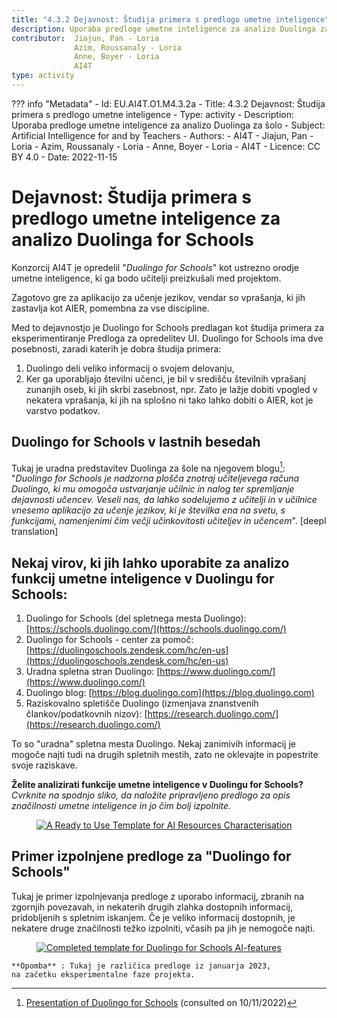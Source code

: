 ```yaml
---
title: "4.3.2 Dejavnost: Študija primera s predlogo umetne inteligence"
description: Uporaba predloge umetne inteligence za analizo Duolinga za šolo
contributor:  Jiajun, Pan - Loria
              Azim, Roussanaly - Loria
              Anne, Boyer - Loria
              AI4T
type: activity
---
```

??? info "Metadata"
    - Id: EU.AI4T.O1.M4.3.2a
    - Title: 4.3.2 Dejavnost: Študija primera s predlogo umetne inteligence
    - Type: activity
    - Description: Uporaba predloge umetne inteligence za analizo Duolinga za šolo
    - Subject: Artificial Intelligence for and by Teachers
    - Authors:
        - AI4T 
        - Jiajun, Pan - Loria
        - Azim, Roussanaly - Loria
        - Anne, Boyer - Loria
        - AI4T
    - Licence: CC BY 4.0
    - Date: 2022-11-15


# Dejavnost: Študija primera s predlogo umetne inteligence za analizo Duolinga for Schools

Konzorcij AI4T je opredelil "*Duolingo for Schools*" kot ustrezno orodje umetne inteligence, ki ga bodo učitelji preizkušali med projektom.

Zagotovo gre za aplikacijo za učenje jezikov, vendar so vprašanja, ki jih zastavlja kot AIER, pomembna za vse discipline.

Med to dejavnostjo je Duolingo for Schools predlagan kot študija primera za eksperimentiranje Predloga za opredelitev UI. Duolingo for Schools ima dve posebnosti, zaradi katerih je dobra študija primera:

1. Duolingo deli veliko informacij o svojem delovanju,
2. Ker ga uporabljajo številni učenci, je bil v središču številnih vprašanj zunanjih oseb, ki jih skrbi zasebnost, npr. Zato je lažje dobiti vpogled v nekatera vprašanja, ki jih na splošno ni tako lahko dobiti o AIER, kot je varstvo podatkov.

## Duolingo for Schools v lastnih besedah

Tukaj je uradna predstavitev Duolinga za šole na njegovem blogu[^1]: "*Duolingo for Schools je nadzorna plošča znotraj učiteljevega računa Duolingo, ki mu omogoča ustvarjanje učilnic in nalog ter spremljanje dejavnosti učencev. Veseli nas, da lahko sodelujemo z učitelji in v učilnice vnesemo aplikacijo za učenje jezikov, ki je številka ena na svetu, s funkcijami, namenjenimi čim večji učinkovitosti učiteljev in učencem*". [deepl translation]

## Nekaj virov, ki jih lahko uporabite za analizo funkcij umetne inteligence v Duolingu for Schools:

1. Duolingo for Schools (del spletnega mesta Duolingo): [https://schools.duolingo.com/](https://schools.duolingo.com/)
2. Duolingo for Schools - center za pomoč: [https://duolingoschools.zendesk.com/hc/en-us](https://duolingoschools.zendesk.com/hc/en-us)
3. Uradna spletna stran Duolingo: [https://www.duolingo.com/](https://www.duolingo.com/)
4. Duolingo blog: [https://blog.duolingo.com](https://blog.duolingo.com)
5. Raziskovalno spletišče Duolingo (izmenjava znanstvenih člankov/podatkovnih nizov): [https://research.duolingo.com/](https://research.duolingo.com/)

To so "uradna" spletna mesta Duolingo. Nekaj zanimivih informacij je mogoče najti tudi na drugih spletnih mestih, zato ne oklevajte in popestrite svoje raziskave.

**Želite analizirati funkcije umetne inteligence v Duolingu for Schools?**  
_Cvrknite na spodnjo sliko, da naložite pripravljeno predlogo za opis značilnosti umetne inteligence in jo čim bolj izpolnite._
<a href="Documents/AI4T-Template-Ready-to-use-SI.pdf" target="_blank">
<figure>
  <img src="Images/Ready-To-Use-AI-Template-SI.jpg" alt="A Ready to Use Template for AI Resources Characterisation"/>
</figure></a>

## Primer izpolnjene predloge za "Duolingo for Schools"

Tukaj je primer izpolnjevanja predloge z uporabo informacij, zbranih na zgornjih povezavah, in nekaterih drugih zlahka dostopnih informacij, pridobljenih s spletnim iskanjem.
Če je veliko informacij dostopnih, je nekatere druge značilnosti težko izpolniti, včasih pa jih je nemogoče najti.

<a href="Documents/AI4T-Template-Case-study-Duolingo-si.pdf" target="_blank">
<figure>
  <img src="Images/Template-Duolingo-for-School-SI.jpg" alt="Completed template for Duolingo for Schools AI-features"/>
</figure></a>

```
**Opomba** : Tukaj je različica predloge iz januarja 2023,
na začetku eksperimentalne faze projekta.
```
[^1]: [Presentation of Duolingo for Schools](https://blog.duolingo.com/duolingo-for-schools/)
 (consulted on 10/11/2022)
